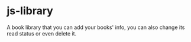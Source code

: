 # js-library
A book library that you can add your books' info, you can also change its read status or even delete it.
